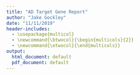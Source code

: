 ```yaml
---
title: "AD Target Gene Report"
author: "Jake Gockley"
date: "11/11/2019"
header-includes:
  - \usepackage{multicol}
  - \newcommand{\btwocol}{\begin{multicols}{2}}
  - \newcommand{\etwocol}{\end{multicols}}
output:
  html_document: default
  pdf_document: default
---
```











